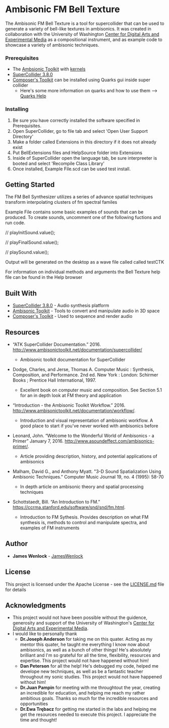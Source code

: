 # Ambisonic FM Bell Texture

The Ambisonic FM Bell Texture is a tool for supercollider that can be used to generate a variety of  bell-like textures in ambisonics. It was created in collaboration with the University of Washington [Center for Digital Arts and Experimental Media](https://dxarts.washington.edu/) as a compositional instrument, and as example code to showcase a variety of ambisonic techniques.


### Prerequisites   
* The [Ambsionic Toolkit](http://www.ambisonictoolkit.net/download/supercollider/) with [kernels](http://www.ambisonictoolkit.net/download/kernels/)
* [SuperCollider 3.8.0](http://supercollider.github.io/download.html)
* [Composer's Toolkit](https://github.com/supercollider-quarks/Ctk) can be installed using Quarks gui inside super collider
    *  Here's some more information on quarks and how to use them --> [Quarks Help](http://doc.sccode.org/Guides/UsingQuarks.html)
    
### Installing

1. Be sure you have correctly installed the software specified in Prerequisites.
2. Open SuperCollider, go to file tab and select 'Open User Support Directory'
3. Make a folder called Extensions in this directory if it does not already exist
4. Put BellExtensions files and HelpSource folder into Extensions
5. Inside of SuperCollider open the language tab, be sure interpreeter is booted and select 'Recompile Class Library'
6. Once installed, Example File.scd can be used test install. 
    
## Getting Started

The FM Bell Synthesizer utilizes a series of advance spatial techniques transform interpolating clusters of fm spectral familes

Example File contains some basic examples of sounds that can be produced. To create sounds, uncomment one of the following fuctions and run code.

// playInitSound.value();

// playFinalSound.value();

// playSound.value();

Output will be generated on the desktop as a wave file called called testCTK

For information on individual methods and arguments the Bell Texture help file can be found in the Help browser

## Built With

* [SuperCollider 3.8.0](http://supercollider.github.io/download) - Audio synthesis platform 
* [Ambisonic Toolkit](http://www.ambisonictoolkit.net/) - Tools to convert and manipulate audio in 3D space
* [Composer's Toolkit](https://github.com/supercollider-quarks/Ctk) - Used to sequence and render audio

## Resources 

* “ATK SuperCollider Documentation.” 2016. http://www.ambisonictoolkit.net/documentation/supercollider/
   * Ambisonic toolkit documentation for SuperCollider

* Dodge, Charles, and Jerse, Thomas A. Computer Music : Synthesis, Composition, and Performance. 2nd ed. New York : London: Schirmer Books ; Prentice Hall International, 1997.
   * Excellent book on computer music and composition. See Section 5.1 for an in depth look at FM theory and application
   
   
* “Introduction - the Ambisonic Toolkit Workflow.” 2016. http://www.ambisonictoolkit.net/documentation/workflow/.
   * Introduction and visual representation of ambisonic workflow. A good place to start if you've never worked with ambisonics before  
   
* Leonard, John. “Welcome to the Wonderful World of Ambisonics - a Primer” January 7, 2016. http://www.asoundeffect.com/ambisonics-primer/.
   * Article providing description, history, and potential applications of ambisonics


* Malham, David G., and Anthony Myatt. "3-D Sound Spatialization Using Ambisonic Techniques." Computer Music Journal 19, no. 4 (1995): 58-70
   * In depth article on ambisonic theory and spatial processing techniques


* Schottstaedt, Bill. “An Introduction to FM.” https://ccrma.stanford.edu/software/snd/snd/fm.html.
   * Introduction to FM Sythesis. Provides description on what FM synthesis is, methods to control and manipulate spectra, and examples of FM instruments


## Author

* **James Wenlock** - [JamesWenlock](https://github.com/JamesWenlock)

## License

This project is licensed under the Apache License - see the [LICENSE.md](LICENSE.md) file for details

## Acknowledgments

* This project would not have been possible without the guidence, generosity and support of the University of Washington's [Center for Digital Arts and Experimental Media](https://dxarts.washington.edu/).
* I would like to personally thank
    * **Dr.Joseph Anderson** for taking me on this quater. Acting as my mentor this quater, he taught me everything I know now about ambisonics, as well as a bunch of other things! He's absolutely brilliant and I'm so grateful for all the time, flexibility, resources and expertise. This project would not have happened without him!
    * **Dan Peterson** for all the help! He's debugged my code, helped me develope new techniques, as well as be a fantastic teacher throughout my sonic studies. This project would not have happened without him!
    * **Dr.Juan Pampin** for meeting with me throughtout the year, creating an incredible for education, and helping me reach my rather ambitious goals. Thanks so much for the incredible resources and opportunities  
    * **Dr.Ewa Trębacz** for getting me started in the labs and helping me get the resources needed to execute this project. I appreciate the time and thought!

